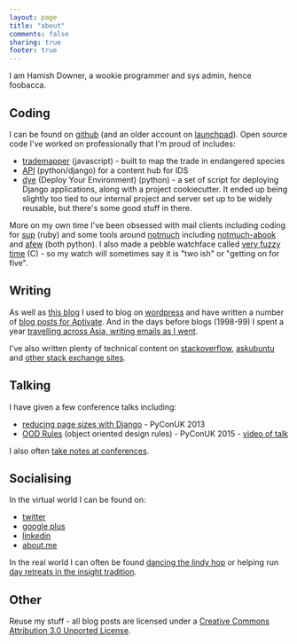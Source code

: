 ```yaml
---
layout: page
title: "about"
comments: false
sharing: true
footer: true
---
```

I am Hamish Downer, a wookie programmer and sys admin, hence foobacca.

## Coding

I can be found on <a href="https://github.com/foobacca" rel="me">github</a> (and an older account on <a href="https://launchpad.net/~mishd" rel="me">launchpad</a>).  Open source code I've worked on professionally that I'm proud of includes:

* [trademapper](https://github.com/trademapper/trademapper-js) (javascript) - built to map the trade in endangered species
* [API](https://github.com/oriel-hub/api) (python/django) for a content hub for IDS
* [dye](https://github.com/aptivate/dye) (Deploy Your Environment) (python) - a set of script for deploying Django applications, along with a project cookiecutter.  It ended up being slightly too tied to our internal project and server set up to be widely reusable, but there's some good stuff in there.

More on my own time I've been obsessed with mail clients including coding for [sup](https://github.com/sup-heliotrope/sup) (ruby) and some tools around [notmuch](http://notmuchmail.org) including [notmuch-abook](https://github.com/foobacca/notmuch-abook) and [afew](https://github.com/foobacca/afew) (both python).  I also made a pebble watchface called [very fuzzy time](https://github.com/foobacca/very-fuzzy-pebble) (C) - so my watch will sometimes say it is "two ish" or "getting on for five".

## Writing

As well as [this blog](/) I used to blog on [wordpress](https://wookielove.wordpress.com) and have written a number of [blog posts for Aptivate](http://aptivate.org/en/blog/author/hamish/).  And in the days before blogs (1998-99) I spent a year [travelling across Asia, writing emails as I went](/oldsite/asia.html).

I've also written plenty of technical content on 
[stackoverflow](https://stackoverflow.com/users/3189/hamish-downer), 
[askubuntu](https://askubuntu.com/users/150/hamish-downer) and 
[other stack exchange sites](https://stackexchange.com/users/2297/hamish-downer).

## Talking

I have given a few conference talks including: 

* [reducing page sizes with Django](https://github.com/foobacca/reduce-django-page-size) - PyConUK 2013
* [OOD Rules](https://github.com/foobacca/ood-rules) (object oriented design rules) - PyConUK 2015 - [video of talk](https://www.youtube.com/watch?v=65yqxxLnj2I)

I also often [take notes at conferences](https://foobacca.github.io/foobacca-event-notes/).

## Socialising

In the virtual world I can be found on:

* <a href="https://twitter.com/hgd20" rel="me">twitter</a>
* <a href="https://plus.google.com/u/0/102616221256017791739/posts" rel="me">google plus</a>
* <a href="https://www.linkedin.com/in/hamishdowner" rel="me">linkedin</a>
* <a href="https://about.me/hamishdowner" rel="me">about.me</a>

In the real world I can often be found [dancing the lindy hop](http://www.cambridgelindy.com/) or helping run [day retreats in the insight tradition](https://cambridgedayretreats.wordpress.com/).

## Other

Reuse my stuff - all blog posts are licensed under a <a rel="license" href="https://creativecommons.org/licenses/by/3.0/">Creative Commons Attribution 3.0 Unported License</a>.
